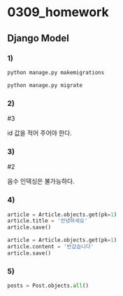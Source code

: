 # 0309_homework



## Django Model



### 1)

```python
python manage.py makemigrations
```

```python
python manage.py migrate
```



### 2)

#3

id 값을 적어 주어야 한다.



### 3)

#2

음수 인덱싱은 불가능하다.



### 4)

```python
article = Article.objects.get(pk=1)
article.title = '안녕하세요'
article.save()
```

```python
article = Article.objects.get(pk=1)
article.content = '반갑습니다'
article.save()
```



### 5)

```python
posts = Post.objects.all()
```

